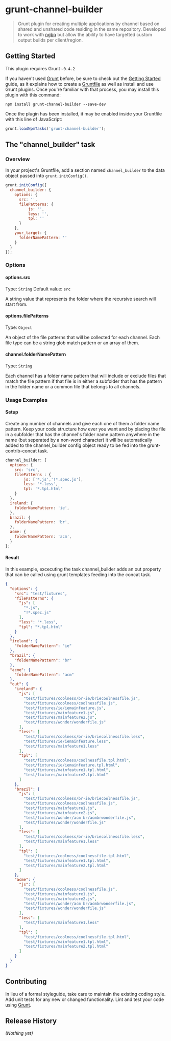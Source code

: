 # grunt-channel-builder

> Grunt plugin for creating multiple applications by channel based on shared and unshared code residing in the same repository. Developed to work with [ngbp](https://github.com/ngbp/ngbp) but allow the ability to have targetted custom output builds per client/region.

## Getting Started
This plugin requires Grunt `~0.4.2`

If you haven't used [Grunt](http://gruntjs.com/) before, be sure to check out the [Getting Started](http://gruntjs.com/getting-started) guide, as it explains how to create a [Gruntfile](http://gruntjs.com/sample-gruntfile) as well as install and use Grunt plugins. Once you're familiar with that process, you may install this plugin with this command:

```shell
npm install grunt-channel-builder --save-dev
```

Once the plugin has been installed, it may be enabled inside your Gruntfile with this line of JavaScript:

```js
grunt.loadNpmTasks('grunt-channel-builder');
```

## The "channel_builder" task

### Overview
In your project's Gruntfile, add a section named `channel_builder` to the data object passed into `grunt.initConfig()`.

```js
grunt.initConfig({
  channel_builder: {
    options: {
      src: '',
      filePatterns: {
          js: '',
          less: '',
          tpl: ''
      }
    },
    your_target: {
      folderNamePattern: ''
    }
  }
});
```

### Options

#### options.src
Type: `String`
Default value: `src`

A string value that represents the folder where the recursive search will start from.

#### options.filePatterns
Type: `Object`

An object of the file patterns that will be collected for each channel. Each file type can be a string glob match pattern or an array of them.

#### channel.folderNamePattern
Type: `String`

Each channel has a folder name pattern that will include or exclude files that match the file pattern if that file is in either a subfolder that has the pattern in the folder name or a common file that belongs to all channels.

### Usage Examples

#### Setup
Create any number of channels and give each one of them a folder name pattern. Keep your code structure how ever you want and by placing the file in a subfolder that has the channel's folder name pattern anywhere in the name (but seperated by a non-word character) it will be automatically added to the channel_builder config object ready to be fed into the grunt-contrib-concat task.

```js
channel_builder: {
  options: {
    src: 'src',
    filePatterns : {
        js: ['*.js','!*.spec.js'],
        less: '*.less',
        tpl: '*.tpl.html'
    }
  },
  ireland: {
    folderNamePattern: 'ie',
  },
  brazil: {
    folderNamePattern: 'br',
  },
  acme: {
    folderNamePattern: 'acm',
  }
};
```

#### Result
In this example, excecuting the task channel_builder adds an out property that can be called using grunt templates feeding into the concat task.

```json
{
  "options": {
    "src": "test/fixtures",
    "filePatterns": {
      "js": [
        "*.js",
        "!*.spec.js"
      ],
      "less": "*.less",
      "tpl": "*.tpl.html"
    }
  },
  "ireland": {
    "folderNamePattern": "ie"
  },
  "brazil": {
    "folderNamePattern": "br"
  },
  "acme": {
    "folderNamePattern": "acm"
  },
  "out": {
    "ireland": {
      "js": [
        "test/fixtures/coolness/br-ie/briecoolnessfile.js",
        "test/fixtures/coolness/coolnessfile.js",
        "test/fixtures/ie/iemainfeature.js",
        "test/fixtures/mainfeature1.js",
        "test/fixtures/mainfeature2.js",
        "test/fixtures/wonder/wonderfile.js"
      ],
      "less": [
        "test/fixtures/coolness/br-ie/briecollnessfile.less",
        "test/fixtures/ie/iemainfeature.less",
        "test/fixtures/mainfeature1.less"
      ],
      "tpl": [
        "test/fixtures/coolness/coolnessfile.tpl.html",
        "test/fixtures/ie/iemainfeature.tpl.html",
        "test/fixtures/mainfeature1.tpl.html",
        "test/fixtures/mainfeature2.tpl.html"
      ]
    },
    "brazil": {
      "js": [
        "test/fixtures/coolness/br-ie/briecoolnessfile.js",
        "test/fixtures/coolness/coolnessfile.js",
        "test/fixtures/mainfeature1.js",
        "test/fixtures/mainfeature2.js",
        "test/fixtures/wonder/acm br/acmbrwonderfile.js",
        "test/fixtures/wonder/wonderfile.js"
      ],
      "less": [
        "test/fixtures/coolness/br-ie/briecollnessfile.less",
        "test/fixtures/mainfeature1.less"
      ],
      "tpl": [
        "test/fixtures/coolness/coolnessfile.tpl.html",
        "test/fixtures/mainfeature1.tpl.html",
        "test/fixtures/mainfeature2.tpl.html"
      ]
    },
    "acme": {
      "js": [
        "test/fixtures/coolness/coolnessfile.js",
        "test/fixtures/mainfeature1.js",
        "test/fixtures/mainfeature2.js",
        "test/fixtures/wonder/acm br/acmbrwonderfile.js",
        "test/fixtures/wonder/wonderfile.js"
      ],
      "less": [
        "test/fixtures/mainfeature1.less"
      ],
      "tpl": [
        "test/fixtures/coolness/coolnessfile.tpl.html",
        "test/fixtures/mainfeature1.tpl.html",
        "test/fixtures/mainfeature2.tpl.html"
      ]
    }
  }
}
```

## Contributing
In lieu of a formal styleguide, take care to maintain the existing coding style. Add unit tests for any new or changed functionality. Lint and test your code using [Grunt](http://gruntjs.com/).

## Release History
_(Nothing yet)_
